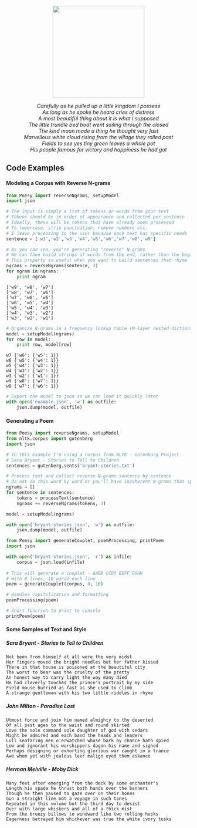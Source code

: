 <p align="center"><img src="https://raw.githubusercontent.com/anfederico/Poesy/master/media/Poesy.png" width=250px><p>

<p align="center">
<i>
Carefully as he pulled up a little kingdom I possess<br>
As long as he spoke he heard cries of distress<br>
A most beautiful thing about it is what I supposed<br>
The little trundle bed boat went sailing through the closed<br>
The kind moon made a thing he thought very fast<br>
Marvellous white cloud rising from the village they rolled past<br>
Fields to see yes tiny green leaves a whole pot<br>
His people famous for victory and happiness he had got<br>
</i>
</p>

## Code Examples

#### Modeling a Corpus with Reverse N-grams

```python
from Poesy import reverseNgrams, setupModel
import json

# The input is simply a list of tokens or words from your text
# Tokens should be in order of appearance and collected per sentence
# Ideally, these will be tokens that have already been processed
# To lowercase, strip punctuation, remove numbers etc.
# I leave processing to the user because each text has specific needs 
sentence = ['w1','w2','w3','w4','w5','w6','w7','w8','w9']

# As you can see, you're generating "reverse" N-grams
# We can then build strings of words from the end, rather than the beginning
# This property is useful when you want to build sentences that rhyme
ngrams = reverseNgrams(sentence, 3)
for ngram in ngrams:
    print ngram
```

```text
['w9', 'w8', 'w7']
['w8', 'w7', 'w6']
['w7', 'w6', 'w5']
['w6', 'w5', 'w4']
['w5', 'w4', 'w3']
['w4', 'w3', 'w2']
['w3', 'w2', 'w1']
```

```python
# Organize N-grams in a frequency lookup table (N-layer nested dictionaries)
model = setupModel(ngrams)
for row in model:
    print row, model[row]
```

```text
w7 {'w6': {'w5': 1}}
w6 {'w5': {'w4': 1}}
w5 {'w4': {'w3': 1}}
w4 {'w3': {'w2': 1}}
w3 {'w2': {'w1': 1}}
w9 {'w8': {'w7': 1}}
w8 {'w7': {'w6': 1}}
```

```python
# Export the model to json so we can load it quickly later    
with open('example.json', 'w') as outfile:
    json.dump(model, outfile)
```

#### Generating a Poem
```python
from Poesy import reverseNgrams, setupModel
from nltk.corpus import gutenberg
import json

# In this example I'm using a corpus from NLTK - Gutenburg Project
# Sara Bryant - Stories to Tell to Children
sentences = gutenberg.sents('bryant-stories.txt') 

# Process text and collect reverse N-grams sentence by sentence
# Do not do this word by word or you'll have incoherent N-grams that span sentences
ngrams = []
for sentence in sentences:
    tokens = processText(sentence)
    ngrams += reverseNgrams(tokens, 3)

model = setupModel(ngrams)

with open('bryant-stories.json', 'w') as outfile:
    json.dump(model, outfile)

```

```python
from Poesy import generateCouplet, poemProcessing, printPoem
import json

with open('bryant-stories.json', 'r') as infile:    
    corpus = json.load(infile)
  
# This will generate a couplet - AABB CCDD EEFF GGHH
# With 8 lines, 10 words each line
poem = generateCouplet(corpus, 8, 10)

# Handles capitilization and formatting
poemProcessing(poem) 

# Short function to print to console
printPoem(poem)
```

#### Some Samples of Text and Style
##### Sara Bryant - Stories to Tell to Children
```text
Not been from himself at all were the very midst
Her fingers moved the bright needles but her father kissed
There in that house is poisoned at the beautiful city
The worst to bear was the cruelty of the pretty
An honest way to carry light the way many died
He had cleverly touched the prince's portrait by my side
Field mouse hurried as fast as she used to climb
A strange gentleman with his two little riddles in rhyme
```
##### John Milton - Paradise Lost
```
Utmost force and join him named almighty to thy deserted
Of all past ages to the waist and round skirted
Love the sole command sole daughter of god with cedars
Might be admired and each band the heads and leaders
Lull seafaring men o'erwatched whose bark by chance hath spied
Low and ignorant his worshippers dagon his name and sighed
Perhaps designing or exhorting glorious war caught in a trance
Awe whom yet with jealous leer malign eyed them askance
```
##### Herman Melville - Moby Dick
```
Many feet after emerging from the deck by some enchanter's
Length his spade he thrust both hands over the banners
Though he then paused to gaze over on their hones
Gun a straight line not a voyage in such tones
Repeated in this volume but the third day to desist
Over with large whiskers and all of a thick mist
From the breezy billows to windward like two rolling husks
Eagerness betrayed him whichever was true the white ivory tusks
```
